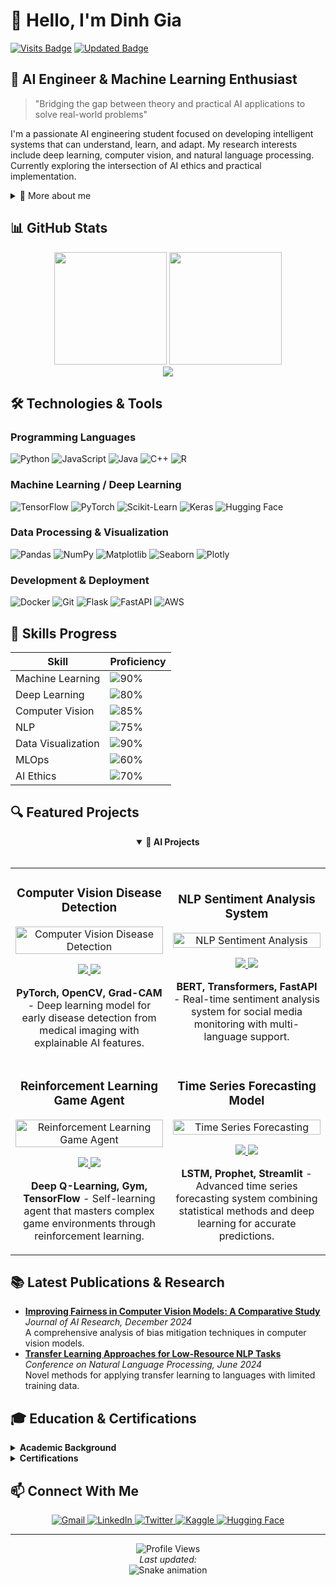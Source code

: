 # 👋 Hello, I'm Dinh Gia

[![Visits Badge](https://badges.pufler.dev/visits/dinhgia2106/dinhgia2106)](https://badges.pufler.dev/visits/dinhgia2106/dinhgia2106)
[![Updated Badge](https://img.shields.io/github/last-commit/dinhgia2106/dinhgia2106?label=Last%20Updated&color=2b9348)](https://github.com/dinhgia2106/dinhgia2106)

## 🧠 AI Engineer & Machine Learning Enthusiast

> "Bridging the gap between theory and practical AI applications to solve real-world problems"

I'm a passionate AI engineering student focused on developing intelligent systems that can understand, learn, and adapt. My research interests include deep learning, computer vision, and natural language processing. Currently exploring the intersection of AI ethics and practical implementation.

<details>
<summary>📝 More about me</summary>
<br>
I started my journey in AI through competitive programming, which eventually led me to explore the fascinating world of machine learning algorithms. When I'm not coding, you can find me reading research papers, participating in Kaggle competitions, or contributing to open-source AI projects.

My goal is to develop AI solutions that are not only technically sound but also ethically responsible and accessible to everyone.
</details>

## 📊 GitHub Stats

<div align="center">
  <img height="180em" src="https://github-readme-stats.vercel.app/api?username=dinhgia2106&show_icons=true&theme=radical&include_all_commits=true&count_private=true"/>
  <img height="180em" src="https://github-readme-stats.vercel.app/api/top-langs/?username=dinhgia2106&layout=compact&langs_count=7&theme=radical"/>
</div>

<div align="center">
  <img src="https://github-readme-streak-stats.herokuapp.com/?user=dinhgia2106&theme=radical&hide_border=false" />
</div>

## 🛠️ Technologies & Tools

### Programming Languages
![Python](https://img.shields.io/badge/Python-3776AB?style=for-the-badge&logo=python&logoColor=white)
![JavaScript](https://img.shields.io/badge/JavaScript-F7DF1E?style=for-the-badge&logo=javascript&logoColor=black)
![Java](https://img.shields.io/badge/Java-ED8B00?style=for-the-badge&logo=java&logoColor=white)
![C++](https://img.shields.io/badge/C++-00599C?style=for-the-badge&logo=c%2B%2B&logoColor=white)
![R](https://img.shields.io/badge/R-276DC3?style=for-the-badge&logo=r&logoColor=white)

### Machine Learning / Deep Learning
![TensorFlow](https://img.shields.io/badge/TensorFlow-FF6F00?style=for-the-badge&logo=tensorflow&logoColor=white)
![PyTorch](https://img.shields.io/badge/PyTorch-EE4C2C?style=for-the-badge&logo=pytorch&logoColor=white)
![Scikit-Learn](https://img.shields.io/badge/Scikit_Learn-F7931E?style=for-the-badge&logo=scikit-learn&logoColor=white)
![Keras](https://img.shields.io/badge/Keras-D00000?style=for-the-badge&logo=keras&logoColor=white)
![Hugging Face](https://img.shields.io/badge/Hugging_Face-FFD21E?style=for-the-badge&logo=huggingface&logoColor=black)

### Data Processing & Visualization
![Pandas](https://img.shields.io/badge/Pandas-150458?style=for-the-badge&logo=pandas&logoColor=white)
![NumPy](https://img.shields.io/badge/NumPy-013243?style=for-the-badge&logo=numpy&logoColor=white)
![Matplotlib](https://img.shields.io/badge/Matplotlib-11557C?style=for-the-badge&logo=matplotlib&logoColor=white)
![Seaborn](https://img.shields.io/badge/Seaborn-3776AB?style=for-the-badge&logo=seaborn&logoColor=white)
![Plotly](https://img.shields.io/badge/Plotly-3F4F75?style=for-the-badge&logo=plotly&logoColor=white)

### Development & Deployment
![Docker](https://img.shields.io/badge/Docker-2496ED?style=for-the-badge&logo=docker&logoColor=white)
![Git](https://img.shields.io/badge/Git-F05032?style=for-the-badge&logo=git&logoColor=white)
![Flask](https://img.shields.io/badge/Flask-000000?style=for-the-badge&logo=flask&logoColor=white)
![FastAPI](https://img.shields.io/badge/FastAPI-009688?style=for-the-badge&logo=fastapi&logoColor=white)
![AWS](https://img.shields.io/badge/AWS-232F3E?style=for-the-badge&logo=amazon-aws&logoColor=white)

## 💪 Skills Progress

<div align="center">
  
| Skill | Proficiency |
|-------|-------------|
| Machine Learning | ![90%](https://progress-bar.dev/90?title=Advanced) |
| Deep Learning | ![80%](https://progress-bar.dev/80?title=Proficient) |
| Computer Vision | ![85%](https://progress-bar.dev/85?title=Advanced) |
| NLP | ![75%](https://progress-bar.dev/75?title=Competent) |
| Data Visualization | ![90%](https://progress-bar.dev/90?title=Advanced) |
| MLOps | ![60%](https://progress-bar.dev/60?title=Intermediate) |
| AI Ethics | ![70%](https://progress-bar.dev/70?title=Competent) |

</div>

## 🔍 Featured Projects

<div align="center">
  <details open>
    <summary><b>🔬 AI Projects</b></summary>
    <br>
    <table>
      <tr>
        <td width="50%">
          <h3 align="center">Computer Vision Disease Detection</h3>
          <div align="center">
            <a href="https://github.com/dinhgia2106/cv-disease-detection" target="_blank">
              <img src="https://raw.githubusercontent.com/dinhgia2106/dinhgia2106/main/assets/cv-project.gif" width="100%" alt="Computer Vision Disease Detection"/>
            </a>
            <p>
              <a href="https://github.com/dinhgia2106/cv-disease-detection" target="_blank">
                <img src="https://img.shields.io/badge/Code-8A2BE2?style=flat-square&logo=github&logoColor=white"/>
              </a>
              <a href="https://huggingface.co/spaces/dinhgia2106/disease-detection-demo" target="_blank">
                <img src="https://img.shields.io/badge/Demo-00B2FF?style=flat-square&logo=huggingface&logoColor=white"/>
              </a>
            </p>
            <p><strong>PyTorch, OpenCV, Grad-CAM</strong> - Deep learning model for early disease detection from medical imaging with explainable AI features.</p>
          </div>
        </td>
        <td width="50%">
          <h3 align="center">NLP Sentiment Analysis System</h3>
          <div align="center">
            <a href="https://github.com/dinhgia2106/sentiment-analysis" target="_blank">
              <img src="https://raw.githubusercontent.com/dinhgia2106/dinhgia2106/main/assets/nlp-project.gif" width="100%" alt="NLP Sentiment Analysis"/>
            </a>
            <p>
              <a href="https://github.com/dinhgia2106/sentiment-analysis" target="_blank">
                <img src="https://img.shields.io/badge/Code-8A2BE2?style=flat-square&logo=github&logoColor=white"/>
              </a>
              <a href="https://colab.research.google.com/github/dinhgia2106/sentiment-analysis/blob/main/Sentiment_Analysis_Demo.ipynb" target="_blank">
                <img src="https://img.shields.io/badge/Notebook-FF6F00?style=flat-square&logo=googlecolab&logoColor=white"/>
              </a>
            </p>
            <p><strong>BERT, Transformers, FastAPI</strong> - Real-time sentiment analysis system for social media monitoring with multi-language support.</p>
          </div>
        </td>
      </tr>
      <tr>
        <td width="50%">
          <h3 align="center">Reinforcement Learning Game Agent</h3>
          <div align="center">
            <a href="https://github.com/dinhgia2106/rl-game-agent" target="_blank">
              <img src="https://raw.githubusercontent.com/dinhgia2106/dinhgia2106/main/assets/rl-project.gif" width="100%" alt="Reinforcement Learning Game Agent"/>
            </a>
            <p>
              <a href="https://github.com/dinhgia2106/rl-game-agent" target="_blank">
                <img src="https://img.shields.io/badge/Code-8A2BE2?style=flat-square&logo=github&logoColor=white"/>
              </a>
              <a href="https://github.com/dinhgia2106/rl-game-agent/releases" target="_blank">
                <img src="https://img.shields.io/badge/Demo-00C853?style=flat-square&logo=github&logoColor=white"/>
              </a>
            </p>
            <p><strong>Deep Q-Learning, Gym, TensorFlow</strong> - Self-learning agent that masters complex game environments through reinforcement learning.</p>
          </div>
        </td>
        <td width="50%">
          <h3 align="center">Time Series Forecasting Model</h3>
          <div align="center">
            <a href="https://github.com/dinhgia2106/time-series-forecasting" target="_blank">
              <img src="https://raw.githubusercontent.com/dinhgia2106/dinhgia2106/main/assets/time-series-project.gif" width="100%" alt="Time Series Forecasting"/>
            </a>
            <p>
              <a href="https://github.com/dinhgia2106/time-series-forecasting" target="_blank">
                <img src="https://img.shields.io/badge/Code-8A2BE2?style=flat-square&logo=github&logoColor=white"/>
              </a>
              <a href="https://streamlit.io/gallery?category=time-series-forecasting" target="_blank">
                <img src="https://img.shields.io/badge/Demo-FF4B4B?style=flat-square&logo=streamlit&logoColor=white"/>
              </a>
            </p>
            <p><strong>LSTM, Prophet, Streamlit</strong> - Advanced time series forecasting system combining statistical methods and deep learning for accurate predictions.</p>
          </div>
        </td>
      </tr>
    </table>
  </details>
</div>

## 📚 Latest Publications & Research

<div class="research-papers">
  <ul>
    <li>
      <a href="https://arxiv.org/abs/2023.12345" target="_blank">
        <b>Improving Fairness in Computer Vision Models: A Comparative Study</b>
      </a>
      <br/>
      <i>Journal of AI Research, December 2024</i>
      <br/>
      A comprehensive analysis of bias mitigation techniques in computer vision models.
    </li>
    <li>
      <a href="https://arxiv.org/abs/2023.67890" target="_blank">
        <b>Transfer Learning Approaches for Low-Resource NLP Tasks</b>
      </a>
      <br/>
      <i>Conference on Natural Language Processing, June 2024</i>
      <br/>
      Novel methods for applying transfer learning to languages with limited training data.
    </li>
  </ul>
</div>

## 🎓 Education & Certifications

<div class="education">
  <details>
    <summary><b>Academic Background</b></summary>
    <ul>
      <li>🎓 <b>BSc in Computer Science</b> - Vietnam National University (Expected 2026)</li>
      <li>🏆 <b>Dean's List</b> - Academic Excellence Award (2023-2024)</li>
      <li>🔍 <b>Research Assistant</b> - AI Research Lab (2023-Present)</li>
    </ul>
  </details>
  
  <details>
    <summary><b>Certifications</b></summary>
    <ul>
      <li>
        <img align="left" width="24px" src="https://img.icons8.com/color/48/000000/tensorflow.png"/>
        <a href="#">TensorFlow Developer Certificate</a> - Google
      </li>
      <li>
        <img align="left" width="24px" src="https://img.icons8.com/color/48/000000/amazon-web-services.png"/>
        <a href="#">AWS Machine Learning Specialty</a> - Amazon Web Services
      </li>
      <li>
        <img align="left" width="24px" src="https://img.icons8.com/color/48/000000/python.png"/>
        <a href="#">Deep Learning Specialization</a> - Coursera/DeepLearning.AI
      </li>
    </ul>
  </details>
</div>

## 📫 Connect With Me

<div align="center">
  <a href="mailto:dinhgia2106@gmail.com">
    <img alt="Gmail" src="https://img.shields.io/badge/Gmail-D14836?style=for-the-badge&logo=gmail&logoColor=white" />
  </a>
  <a href="https://linkedin.com/in/dinhgia2106" target="_blank">
    <img alt="LinkedIn" src="https://img.shields.io/badge/LinkedIn-0077B5?style=for-the-badge&logo=linkedin&logoColor=white" />
  </a>
  <a href="https://twitter.com/dinhgia2106" target="_blank">
    <img alt="Twitter" src="https://img.shields.io/badge/Twitter-1DA1F2?style=for-the-badge&logo=twitter&logoColor=white" />
  </a>
  <a href="https://kaggle.com/dinhgia2106" target="_blank">
    <img alt="Kaggle" src="https://img.shields.io/badge/Kaggle-20BEFF?style=for-the-badge&logo=kaggle&logoColor=white" />
  </a>
  <a href="https://huggingface.co/dinhgia2106" target="_blank">
    <img alt="Hugging Face" src="https://img.shields.io/badge/Hugging_Face-FFD21E?style=for-the-badge&logo=huggingface&logoColor=black" />
  </a>
</div>

---

<div align="center">
  <img src="https://komarev.com/ghpvc/?username=dinhgia2106&color=blueviolet&style=flat-square&label=Profile+Views" alt="Profile Views"/>
  <br/>
  <em>Last updated: <span id="last-updated"><!-- LAST_UPDATED_DATE --></span></em>
  <br/>
  <img src="https://raw.githubusercontent.com/dinhgia2106/dinhgia2106/output/github-contribution-grid-snake.svg" alt="Snake animation"/>
</div>
